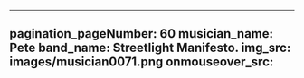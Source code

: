 ------
pagination_pageNumber: 60
musician_name: Pete
band_name: Streetlight Manifesto.
img_src: images/musician0071.png
onmouseover_src: 
------